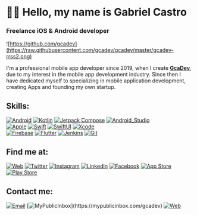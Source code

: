 #  👋🏽 Hello, my name is Gabriel Castro
### Freelance iOS & Android developer

![https://github.com/gcadev](https://raw.githubusercontent.com/gcadev/gcadev/master/gcadev-rrss2.png)

I'm a professional mobile app developer since 2019, when I create [**GcaDev**](https://gcadev.com), due to my interest in the mobile app development industry.
Since then I have dedicated myself to specializing in mobile application development, creating Apps and founding my own startup.

## Skills:
[![Android](https://img.shields.io/badge/Android-3DDC84?style=for-the-badge&logo=android&logoColor=white&labelColor=101010)]()
[![Kotlin](https://img.shields.io/badge/Kotlin-0095D5?style=for-the-badge&logo=kotlin&logoColor=white&labelColor=101010)]()
[![Jetpack Compose](https://img.shields.io/badge/Jetpack_Compose-6B9536?style=for-the-badge&logo=android&logoColor=white&labelColor=101010)]()
[![Android_Studio](https://img.shields.io/badge/Android_Studio-148EEE?style=for-the-badge&logo=android-studio&logoColor=white&labelColor=101010)]()
</br>
[![Apple](https://img.shields.io/badge/iOS-999999?style=for-the-badge&logo=apple&logoColor=white&labelColor=101010)]()
[![Swift](https://img.shields.io/badge/Swift-FA7343?style=for-the-badge&logo=swift&logoColor=white&labelColor=101010)]()
[![SwiftUI](https://img.shields.io/badge/SwiftUI-144FEE?style=for-the-badge&logo=swift&logoColor=white&labelColor=101010)]()
[![Xcode](https://img.shields.io/badge/Xcode-1575F9?style=for-the-badge&logo=xcode&logoColor=white&labelColor=101010)]()
</br>
[![Firebase](https://img.shields.io/badge/Firebase-FFCA28?style=for-the-badge&logo=firebase&logoColor=white&labelColor=101010)]()
[![Flutter](https://img.shields.io/badge/Flutter-1DA1F2?style=for-the-badge&logo=flutter&logoColor=white&labelColor=101010)]()
[![Jenkins](https://img.shields.io/badge/Jenkins-D14836?style=for-the-badge&logo=jenkins&logoColor=white&labelColor=101010)]()
[![Git](https://img.shields.io/badge/Git-14EEC3?style=for-the-badge&logo=git&logoColor=white&labelColor=101010)]()
</br>

## Find me at:
[![Web](https://img.shields.io/badge/My_Website-www.GcaDev.com-1575F9?style=for-the-badge&logo=dev.to&logoColor=white&labelColor=101010)](https://www.gcadev.com)
[![Twitter](https://img.shields.io/badge/Twitter-@gcadev-1DA1F2?style=for-the-badge&logo=twitter&logoColor=white&labelColor=101010)](https://twitter.com/gcadev)
[![Instagram](https://img.shields.io/badge/Instagram-@gcadev-E4405F?style=for-the-badge&logo=instagram&logoColor=white&labelColor=101010)](https://instagram.com/gcadev)
[![LinkedIn](https://img.shields.io/badge/LinkedIn-Gabriel_Castro-0077B5?style=for-the-badge&logo=linkedin&logoColor=white&labelColor=101010)](https://www.linkedin.com/in/gcalvarez)
[![Facebook](https://img.shields.io/badge/Facebook-@gcadev-1877F2?style=for-the-badge&logo=facebook&logoColor=white&labelColor=101010)](https://facebook.com/gcadev)
[![App Store](https://img.shields.io/badge/App_Store-Gabriel_Castro-999999?style=for-the-badge&logo=app-store&logoColor=white&labelColor=101010)](https://apps.apple.com/es/developer/gabriel-castro/id1562727246)
[![Play Store](https://img.shields.io/badge/Play_Store-GcaDev-3DDC84?style=for-the-badge&logo=google-play&logoColor=white&labelColor=101010)](https://play.google.com/store/apps/dev?id=8534532239802041777)
## Contact me:

[![Email](https://img.shields.io/badge/email-gabrielcastro@gcadev.com-D14836?style=for-the-badge&logo=gmail&logoColor=white&labelColor=101010)](mailto:gabrielcastro@gcadev.com)
[![MyPublicInbox](https://img.shields.io/badge/MyPublicInbox-MESSAGE+COFFEE_(FAST_RESPONSE)_Thank_you!-orange?style=for-the-badge&logo=buy-me-a-coffee&logoColor=white&labelColor=101010)](https://mypublicinbox.com/gcadev)
[![Web](https://img.shields.io/badge/My_Website-www.GcaDev.com/contacto-1575F9?style=for-the-badge&logo=dev.to&logoColor=white&labelColor=101010)](https://www.gcadev.com/contacto)
